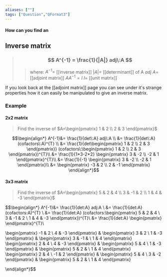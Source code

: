 ```yaml
---
aliases: [""]
tags: ["Question","QFormat3"]
---
```


#### How can you find an
## Inverse matrix

> ### $$ A^{-1} = \frac{1}{|A|} adj\:A $$ 
>> where:
>> $A^{-1}=$ [[inverse matrix]] 
>> $|A|=$ [[determinant]] of A
>> $adj\:A=$ [[adjoint matrix]]
>> $AA^{-1} = I$
>> $I=$ [[unit matrix]]

If you look back at the [[adjoint matrix]] page you can see under it's strange properties how it can easily be manipulated to give an inverse matrix.

### Example
#### 2x2 matrix
> Find the inverse of $A=\begin{pmatrix} 1 & 2 \\ 2 & 3 \end{pmatrix}$

$$\begin{align*}
A^{-1}&= \frac{1}{det\:A} adj\:A \\
&= \frac{1}{det\:A} (cofactors\:A)^{T} \\
&= \frac{1}{det\begin{pmatrix} 1 & 2 \\ 2 & 3 \end{pmatrix}} (cofactors\:\begin{pmatrix} 1 & 2 \\ 2 & 3 \end{pmatrix})^{T}\\
&= \frac{1}{1*3-2*2} \begin{pmatrix} 3 & -2 \\ -2 & 1 \end{pmatrix}^{T}\\
&= \frac{1}{-1} \begin{pmatrix} 3 & -2 \\ -2 & 1 \end{pmatrix}\\
&= \begin{pmatrix} -3 & 2 \\ 2 & -1 \end{pmatrix}
\end{align*}$$

#### 3x3 matrix
> Find the inverse of $A=\begin{pmatrix} 5 & 2 & 4 \\ 3 & -1 & 2 \\ 1 & 4 & -3 \end{pmatrix}$

$$\begin{align*}
A^{-1}&= \frac{1}{det\:A} adj\:A \\
&= \frac{1}{det\:A} (cofactors\:A)^{T} \\
&= \frac{1}{det\:A} (cofactors\:\begin{pmatrix} 5 & 2 & 4 \\ 3 & -1 & 2 \\ 1 & 4 & -3 \end{pmatrix})^{T}\\
&= \frac{1}{det\:A} \begin{pmatrix}  \end{pmatrix}^{T}\\

\begin{pmatrix} -1 & 2 \\ 4 & -3 \end{pmatrix} & \begin{pmatrix} 3 & 2 \\ 1 & -3 \end{pmatrix} & \begin{pmatrix} 3 & -1 &  \\ 1 & 4 \end{pmatrix}
\begin{pmatrix} 2 & 4 \\ 4 & -3 \end{pmatrix} & \begin{pmatrix} 5 & 4 \\ 1 & -3 \end{pmatrix} & \begin{pmatrix} 5 & 2 &  \\ 1 & 4 \end{pmatrix}
\begin{pmatrix} 2 & 4 \\ -1 & 2 \end{pmatrix} & \begin{pmatrix} 5 & 4 \\ 3 & -2 \end{pmatrix} & \begin{pmatrix} 5 & 2 &  \\ 1 & 4 \end{pmatrix}

\end{align*}$$